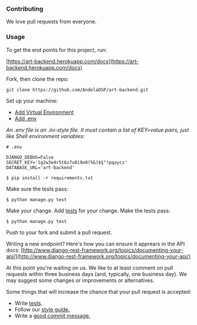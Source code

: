 ### Contributing

We love pull requests from everyone.

### Usage

To get the end points for this project, run:

[https://art-backend.herokuapp.com/docs](https://art-backend.herokuapp.com/docs)

Fork, then clone the repo:
```
git clone https://github.com/AndelaOSP/art-backend.git
```
Set up your machine:

- [Add Virtual Environment](http://www.pythonforbeginners.com/basics/how-to-use-python-virtualenv)
- [Add .env](https://github.com/theskumar/python-dotenv)


*An .env file is an .ini-style file. It must contain a list of KEY=value pairs, just like Shell environment variables:*

```
# .env

DJANGO_DEBUG=False
SECRET_KEY='1q2w3e4r5t6z7u8i9o0(%&)$§"!pqaycz'
DATABASE_URL='art-backend'
```

```
$ pip install -r requirements.txt
```
Make sure the tests pass:
```
$ python manage.py test
```
Make your change. Add [tests](https://docs.djangoproject.com/en/2.0/topics/testing/overview/) for your change. Make the tests pass:
```
$ python manage.py test
```
Push to your fork and submit a pull request.

Writing a new endpoint?
Here's how you can ensure it apprears in the API docs:
[http://www.django-rest-framework.org/topics/documenting-your-api/](http://www.django-rest-framework.org/topics/documenting-your-api/)

At this point you're waiting on us. We like to at least comment on pull requests within three business days (and, typically, one business day). We may suggest some changes or improvements or alternatives.

Some things that will increase the chance that your pull request is accepted:

- Write [tests]((https://docs.djangoproject.com/en/2.0/topics/testing/overview/) ).
- Follow our [style guide.](https://www.python.org/dev/peps/pep-0008/)
- Write a [good commit message.](http://tbaggery.com/2008/04/19/a-note-about-git-commit-messages.html)